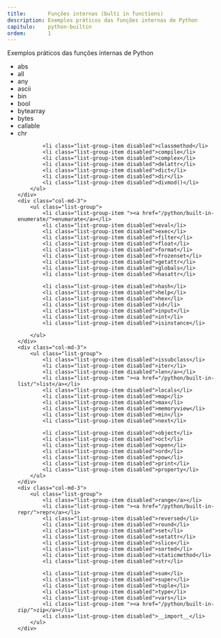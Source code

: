 ```yaml
---
title:       Funções internas (bulti in functions)
description: Exemplos práticos das funções internas de Python
capitulo:    python-builtin
ordem:       1
---
```



<p>Exemplos práticos das funções internas de Python</p>

<div class="row text-center">
    <div class="col-md-3">
        <ul class="list-group">
            <li class="list-group-item disabled">abs</li>
            <li class="list-group-item disabled">all</li>
            <li class="list-group-item disabled">any</li>
            <li class="list-group-item disabled">ascii</li>
            <li class="list-group-item disabled">bin</li>
            <li class="list-group-item disabled">bool</li>
            <li class="list-group-item disabled">bytearray</li>
            <li class="list-group-item disabled">bytes</li>
            <li class="list-group-item disabled">callable</li>
            <li class="list-group-item disabled">chr</li>
            
            <li class="list-group-item disabled">classmethod</li>
            <li class="list-group-item disabled">compile</li>
            <li class="list-group-item disabled">complex</li>
            <li class="list-group-item disabled">delattr</li>
            <li class="list-group-item disabled">dict</li>
            <li class="list-group-item disabled">dir</li>
            <li class="list-group-item disabled">divmod()</li>
        </ul>
    </div>
    <div class="col-md-3">
        <ul class="list-group">
            <li class="list-group-item "><a href="/python/built-in-enumerate/">enumarate</a></li>
            <li class="list-group-item disabled">eval</li>
            <li class="list-group-item disabled">exec</li>
            <li class="list-group-item disabled">filter</li>
            <li class="list-group-item disabled">float</li>
            <li class="list-group-item disabled">format</li>
            <li class="list-group-item disabled">frozenset</li>
            <li class="list-group-item disabled">getattr</li>
            <li class="list-group-item disabled">globals</li>
            <li class="list-group-item disabled">hasattr</li>

            <li class="list-group-item disabled">hash</li>
            <li class="list-group-item disabled">help</li>
            <li class="list-group-item disabled">hex</li>
            <li class="list-group-item disabled">id</li>
            <li class="list-group-item disabled">input</li>
            <li class="list-group-item disabled">int</li>
            <li class="list-group-item disabled">isinstance</li>
            
        </ul>
    </div>
    <div class="col-md-3">
        <ul class="list-group">
            <li class="list-group-item disabled">issubclass</li>
            <li class="list-group-item disabled">iter</li>
            <li class="list-group-item disabled">len</a></li>
            <li class="list-group-item "><a href="/python/built-in-list/">list</a></li>
            <li class="list-group-item disabled">locals</li>
            <li class="list-group-item disabled">map</li>
            <li class="list-group-item disabled">max</li>
            <li class="list-group-item disabled">memoryview</li>
            <li class="list-group-item disabled">min</li>
            <li class="list-group-item disabled">next</li>
            
            <li class="list-group-item disabled">object</li>
            <li class="list-group-item disabled">oct</li>
            <li class="list-group-item disabled">open</li>
            <li class="list-group-item disabled">ord</li>
            <li class="list-group-item disabled">pow</li>
            <li class="list-group-item disabled">print</li>
            <li class="list-group-item disabled">property</li>
        </ul>
    </div>
    <div class="col-md-3">
        <ul class="list-group">
            <li class="list-group-item disabled">range</a></li>
            <li class="list-group-item "><a href="/python/built-in-repr/">repr</a></li>
            <li class="list-group-item disabled">reversed</li>
            <li class="list-group-item disabled">round</li>
            <li class="list-group-item disabled">set</li>
            <li class="list-group-item disabled">setattr</li>
            <li class="list-group-item disabled">slice</li>
            <li class="list-group-item disabled">sorted</li>
            <li class="list-group-item disabled">staticmethod</li>
            <li class="list-group-item disabled">str</li>
            
            <li class="list-group-item disabled">sum</li>
            <li class="list-group-item disabled">super</li>
            <li class="list-group-item disabled">tuple</li>
            <li class="list-group-item disabled">type</li>
            <li class="list-group-item disabled">vars</li>
            <li class="list-group-item "><a href="/python/built-in-zip/">zip</a></li>
            <li class="list-group-item disabled">__import__</li>
        </ul>
    </div>
</div>